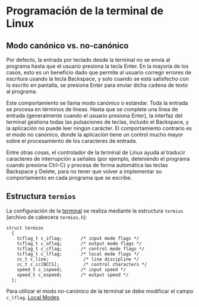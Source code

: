 # Programación de la terminal de Linux

## Modo canónico vs. no-canónico

Por defecto, la entrada por teclado desde la terminal no se envía al programa hasta que el usuario presiona la tecla Enter. En la mayoría de los casos, esto es un beneficio dado que permite al usuario corregir errores de escritura usando la tecla Backspace, y solo cuando se está satisfecho con lo escrito en pantalla, se presiona Enter para enviar dicha cadena de texto al programa.

Este comportamiento se llama modo canónico o estándar. Toda la entrada se procesa en términos de líneas. Hasta que se complete una línea de entrada (generalmente cuando el usuario presiona Enter), la interfaz del terminal gestiona todas las pulsaciones de teclas, incluido el Backspace, y la aplicación no puede leer ningún carácter. El comportamiento contrario es el modo no canónico, donde la aplicación tiene un control mucho mayor sobre el procesamiento de los caracteres de entrada. 

Entre otras cosas, el controlador de la terminal de Linux ayuda al traducir caracteres de interrupción a señales (por ejemplo, deteniendo el programa cuando presiona Ctrl-C) y procesa de forma automática las teclas Backspace y Delete, para no tener que volver a implementar su comportamiento en cada programa que se escribe.

## Estructura `termios`

La configuración de la [terminal](https://www.gnu.org/software/libc/manual/html_node/Low_002dLevel-Terminal-Interface.html) se realiza mediante la estructura `termios` (archivo de cabecera `termios.h`):

```
struct termios
  {
    tcflag_t c_iflag;		/* input mode flags */
    tcflag_t c_oflag;		/* output mode flags */
    tcflag_t c_cflag;		/* control mode flags */
    tcflag_t c_lflag;		/* local mode flags */
    cc_t c_line;			 /* line discipline */
    cc_t c_cc[NCCS];		 /* control characters */
    speed_t c_ispeed;		/* input speed */
    speed_t c_ospeed;		/* output speed */
  };
```

Para utilizar el modo no-canónico de la terminal se debe modificar el campo `c_lflag`. [Local Modes](https://www.gnu.org/software/libc/manual/html_node/Local-Modes.html#Local-Modes)

